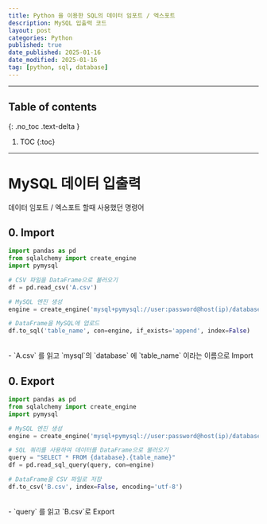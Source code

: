 ```yaml
---
title: Python 을 이용한 SQL의 데이터 임포트 / 엑스포트
description: MySQL 입출력 코드
layout: post
categories: Python
published: true
date_published: 2025-01-16
date_modified: 2025-01-16
tag: [python, sql, database]
---
```

---
## Table of contents
{: .no_toc .text-delta }

1. TOC
{:toc}
---

<!-- 글의 제목은 #
    나머지 큰 제목은 ##
    이후 나머지는 3개이상 -->

# MySQL 데이터 입출력
데이터 임포트 / 엑스포트 할때 사용했던 명령어
<br>

## 0. Import
```python
import pandas as pd
from sqlalchemy import create_engine
import pymysql

# CSV 파일을 DataFrame으로 불러오기
df = pd.read_csv('A.csv')

# MySQL 엔진 생성
engine = create_engine('mysql+pymysql://user:password@host(ip)/database')

# DataFrame을 MySQL에 업로드
df.to_sql('table_name', con=engine, if_exists='append', index=False)
```
<br>
- `A.csv` 를 읽고 `mysql`의 `database` 에 `table_name` 이라는 이름으로 Import
<br>

## 0. Export
```python
import pandas as pd
from sqlalchemy import create_engine
import pymysql

# MySQL 엔진 생성
engine = create_engine('mysql+pymysql://user:password@host(ip)/database')

# SQL 쿼리를 사용하여 데이터를 DataFrame으로 불러오기
query = "SELECT * FROM {database}.{table_name}"
df = pd.read_sql_query(query, con=engine)

# DataFrame을 CSV 파일로 저장
df.to_csv('B.csv', index=False, encoding='utf-8')
```
<br>
- `query` 를 읽고 `B.csv`로 Export
<br>
